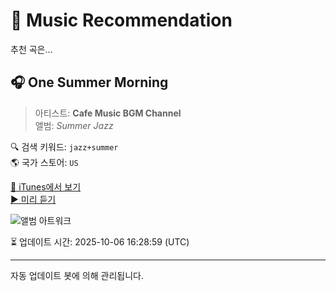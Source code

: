 
# 🎵 Music Recommendation

추천 곡은...

## 🎧 One Summer Morning  
> 아티스트: **Cafe Music BGM Channel**  
> 앨범: _Summer Jazz_  

🔍 검색 키워드: `jazz+summer`  
🌎 국가 스토어: `US`

[🔗 iTunes에서 보기](https://music.apple.com/us/album/one-summer-morning/1519876736?i=1519876742&uo=4)  
[▶️ 미리 듣기](https://audio-ssl.itunes.apple.com/itunes-assets/AudioPreview125/v4/2c/e5/9d/2ce59d0e-1a0d-4b7d-004a-4ee15678c2b4/mzaf_17980333378835154567.plus.aac.p.m4a)

![앨범 아트워크](https://is1-ssl.mzstatic.com/image/thumb/Music125/v4/06/02/37/06023709-f4cb-e836-0926-c890d068c4ea/859740211548_cover.jpg/100x100bb.jpg)

⏳ 업데이트 시간: 2025-10-06 16:28:59 (UTC)

---
자동 업데이트 봇에 의해 관리됩니다.
